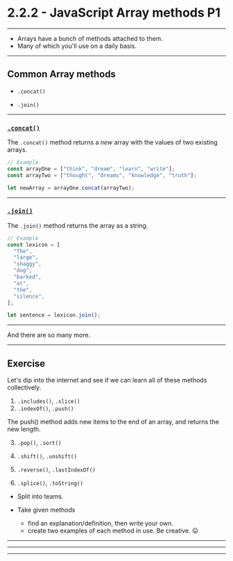 # 2.2.2 - JavaScript Array methods P1

---

- Arrays have a bunch of methods attached to them.
- Many of which you'll use on a daily basis.

---

## Common Array methods

- `.concat()`
<!-- Useful method on array
arr.concat (arr2) -->
- `.join()`
<!-- combinedArray
[1,2,3,4,5,6]
"123456"
combinedArray.join()
"1, 2, 3, 4, 5, 6"
combinedArray.join(' ')
"123456"
combinedArray.join('-')
"1-2-3-4-5-6"
combinedArray.join(' and ')
"1 and 2 and 3 and 4 and 5 and 6"
join used to split -->

---

### [`.concat()`](https://www.w3schools.com/jsreF/jsref_concat_array.asp)

The `.concat()` method returns a _new_ array with the values of two existing arrays.

```js
// Example
const arrayOne = ["think", "dream", "learn", "write"];
const arrayTwo = ["thought", "dreams", "knowledge", "truth"];

let newArray = arrayOne.concat(arrayTwo);
```

---

### [`.join()`](https://www.w3schools.com/jsreF/jsref_join.asp)

The `.join()` method returns the array as a string.

```js
// Example
const lexicon = [
  "The",
  "large",
  "shaggy",
  "dog",
  "barked",
  "at",
  "the",
  "silence",
];

let sentence = lexicon.join();
```

---

And there are so many more.

---

## Exercise

Let's dip into the internet and see if we can learn all of these methods collectively.

1. `.includes()`, `.slice()`
2. `.indexOf()`, `.push()`

The push() method adds new items to the end of an array, and returns the new length.

<!-- The indexOf() method searches the array for the specified item, and returns its position. -->

<!-- let houseItems = ['pot', 'pan', 'colander']
undefined
houseItems.push ('TV')
4
houseItems
(4) ['pot', 'pan', 'colander', 'TV']  -->

3. `.pop()`, `.sort()`
   <!-- let arr = ["apple", "orange", "banana"];
   let arr2 = arr.sort();
   console.log(arr2);
   let arr3 = arr2.pop();
   console.log(arr3) -->

   <!-- * pop * opposite of push, remove last item from array and present it to the developper in console.log-->

   <!-- arr = [4, 6, 2, 7, 1, 5, 4]
   (7) [4, 6, 2, 7, 1, 5, 4]
   arr.sort()
   (7) (7) [1, 2, 4, 4, 5, 6, 7]
   //
   arr = ['carol', 'amy', 'beatrice']
   (3) ["carol", "amy", "beatrice"]
   arr.sort()
   (3) ["amy", "beatrice", "carol"]
   arr
   (3) ["amy", "beatrice", "carol"]
    -->

4. `.shift()`, `.unshift()`
<!-- The shift() method removes the first item of an array. -->

<!-- The unshift() method adds new items to the beginning of an array, and returns the new length. -->

5. `.reverse()`, `.lastIndexOf()`
<!-- The reverse() method reverses the order of the elements in an array. -->

<!-- The lastIndexOf() method searches the array for the specified item, and returns its position. -->

6. `.splice()`, `.toString()`

<!-- The splice() method adds/removes items to/from an array, and returns the removed item(s).-->
<!-- eg
arr = [1, 2, 3, 4, 5]
(5) [1, 2, 3, 4, 5]
arr= ["apple", "banana", "carot", "durian", "eggs"]
(5) ["apple", "banana", "carot", "durian", "eggs"]
arr.splice(2, 1, "cucumber")
["carot"]
arr
(5) ["apple", "banana", "cucumber", "durian", "eggs"] -->

<!-- The toString() method returns a string with all the array values, separated by commas. -->

- Split into teams.
- Take given methods

  - find an explanation/definition, then write your own.
  - create two examples of each method in use. Be creative. 😛

  <!-- const arr1 = ["hello", "hi]
  conts arr2 = ["goodbye", "farewell"]
  undefined
  arr1.concat(arr2).join(' - ')
  "hello - hi - goodbye - farewell" -->

---

  <!-- The pop() method removes  the last element of an array, and returns that element.

  e.g var fruits = ["Banana", "Orange", "Apple", "Mango"];
  fruits.pop(); -->

---

  <!-- The sort() method sorts an array alphabetically 
  
  e.g var fruits = ["Banana", "Orange", "Apple", "Mango"];
  fruits.sort();-->

---

